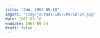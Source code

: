 ```yaml
---
title: "JWW: 1967-09-18"
imgsrc: "/img/journal/1967/09/18-24.jpg"
date: 1967-09-18
enddate: 1967-09-24
draft: false
---
```


<!-- fix pre-formatted input -->
